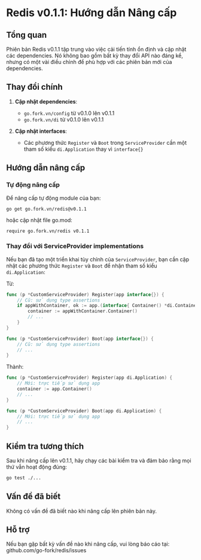 # Redis v0.1.1: Hướng dẫn Nâng cấp

## Tổng quan

Phiên bản Redis v0.1.1 tập trung vào việc cải tiến tính ổn định và cập nhật các dependencies. Nó không bao gồm bất kỳ thay đổi API nào đáng kể, nhưng có một vài điều chỉnh để phù hợp với các phiên bản mới của dependencies.

## Thay đổi chính

1. **Cập nhật dependencies**:
   - `go.fork.vn/config` từ v0.1.0 lên v0.1.1
   - `go.fork.vn/di` từ v0.1.0 lên v0.1.1

2. **Cập nhật interfaces**:
   - Các phương thức `Register` và `Boot` trong `ServiceProvider` cần một tham số kiểu `di.Application` thay vì `interface{}`

## Hướng dẫn nâng cấp

### Tự động nâng cấp

Để nâng cấp tự động module của bạn:

```bash
go get go.fork.vn/redis@v0.1.1
```

hoặc cập nhật file go.mod:

```
require go.fork.vn/redis v0.1.1
```

### Thay đổi với ServiceProvider implementations

Nếu bạn đã tạo một triển khai tùy chỉnh của `ServiceProvider`, bạn cần cập nhật các phương thức `Register` và `Boot` để nhận tham số kiểu `di.Application`:

Từ:
```go
func (p *CustomServiceProvider) Register(app interface{}) {
    // Cũ: sử dụng type assertions
    if appWithContainer, ok := app.(interface{ Container() *di.Container }); ok {
        container := appWithContainer.Container()
        // ...
    }
}

func (p *CustomServiceProvider) Boot(app interface{}) {
    // Cũ: sử dụng type assertions
    // ...
}
```

Thành:
```go
func (p *CustomServiceProvider) Register(app di.Application) {
    // Mới: trực tiếp sử dụng app
    container := app.Container()
    // ...
}

func (p *CustomServiceProvider) Boot(app di.Application) {
    // Mới: trực tiếp sử dụng app
    // ...
}
```

## Kiểm tra tương thích

Sau khi nâng cấp lên v0.1.1, hãy chạy các bài kiểm tra và đảm bảo rằng mọi thứ vẫn hoạt động đúng:

```bash
go test ./...
```

## Vấn đề đã biết

Không có vấn đề đã biết nào khi nâng cấp lên phiên bản này.

## Hỗ trợ

Nếu bạn gặp bất kỳ vấn đề nào khi nâng cấp, vui lòng báo cáo tại:
github.com/go-fork/redis/issues
